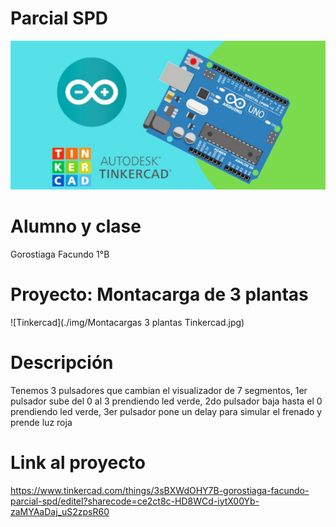 # Parcial SPD
![Tinkercad](./img/ArduinoTinkercad.jpg)

# Alumno y clase
Gorostiaga Facundo 1°B

# Proyecto: Montacarga de 3 plantas
![Tinkercad](./img/Montacargas 3 plantas Tinkercad.jpg)

# Descripción
Tenemos 3 pulsadores que cambian el visualizador de 7 segmentos, 1er pulsador sube del 0 al 3 prendiendo led verde, 2do pulsador baja hasta el 0 prendiendo led verde, 3er pulsador pone un delay para simular el frenado y prende luz roja

# Link al proyecto
https://www.tinkercad.com/things/3sBXWdOHY7B-gorostiaga-facundo-parcial-spd/editel?sharecode=ce2ct8c-HD8WCd-iytX00Yb-zaMYAaDaj_uS2zpsR60

